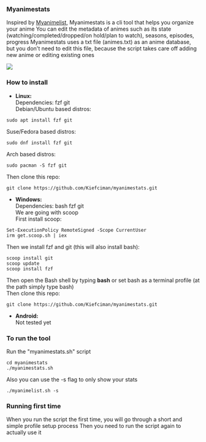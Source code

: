 ### Myanimestats
Inspired by [Myanimelist](https://myanimelist.net/), Myanimestats is a cli tool that helps you organize your anime
You can edit the metadata of animes such as its state (watching/completed/dropped/on hold/plan to watch), seasons, episodes, progress
Myanimestats uses a txt file (animes.txt) as an anime database, but you don't need to edit this file, because the script takes care off adding new anime or editing existing ones

![](https://github.com/Kiefciman/myanimestats/blob/master/myanimestats.gif)

### How to install
- **Linux:**<br>
Dependencies: fzf git<br>
Debian/Ubuntu based distros:
```
sudo apt install fzf git
```
Suse/Fedora based distros:
```
sudo dnf install fzf git
```
Arch based distros:
```
sudo pacman -S fzf git
```
Then clone this repo:
```
git clone https://github.com/Kiefciman/myanimestats.git
```
- **Windows:**<br>
Dependencies: bash fzf git<br>
We are going with scoop<br>
First install scoop:
```
Set-ExecutionPolicy RemoteSigned -Scope CurrentUser
irm get.scoop.sh | iex
```
Then we install fzf and git (this will also install bash):
```
scoop install git
scoop update
scoop install fzf
```
Then open the Bash shell by typing **bash** or set bash as a terminal profile (at the path simply type bash)<br>
Then clone this repo:
```
git clone https://github.com/Kiefciman/myanimestats.git
```
- **Android:**<br>
Not tested yet

### To run the tool
Run the "myanimestats.sh" script
```
cd myanimestats
./myanimestats.sh
```
Also you can use the -s flag to only show your stats
```
./myanimelist.sh -s
```

### Running first time
When you run the script the first time, you will go through a short and simple profile setup process
Then you need to run the script again to actually use it

